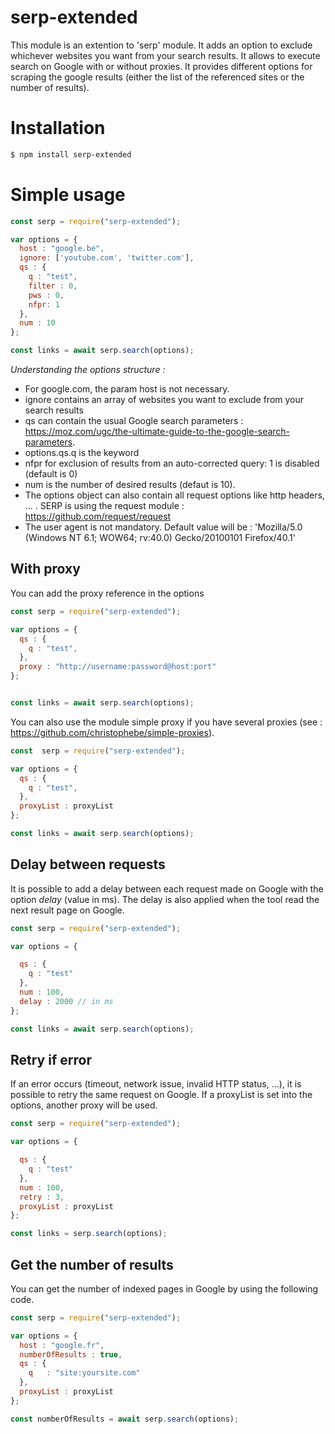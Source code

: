 # serp-extended
This module is an extention to 'serp' module.
It adds an option to exclude whichever websites you want from your search results.
It allows to execute search on Google with or without proxies.
It provides different options for scraping the google results (either the list of the referenced sites or the number of results).


# Installation

``` bash
$ npm install serp-extended
```


# Simple usage

``` javascript
const serp = require("serp-extended");

var options = {
  host : "google.be",
  ignore: ['youtube.com', 'twitter.com'],
  qs : {
    q : "test",
    filter : 0,
    pws : 0,
    nfpr: 1
  },
  num : 10
};

const links = await serp.search(options);
```

*Understanding the options structure :*
- For google.com, the param host is not necessary.
- ignore contains an array of websites you want to exclude from your search results
- qs can contain the usual Google search parameters : https://moz.com/ugc/the-ultimate-guide-to-the-google-search-parameters.
- options.qs.q is the keyword
- nfpr for exclusion of results from an auto-corrected query: 1 is disabled (default is 0)
- num is the number of desired results (defaut is 10).
- The options object can also contain all request options like http headers, ... . SERP is using the request module :  https://github.com/request/request
- The user agent is not mandatory. Default value will be : 'Mozilla/5.0 (Windows NT 6.1; WOW64; rv:40.0) Gecko/20100101 Firefox/40.1'


## With proxy

You can add the proxy reference in the options

``` javascript
const serp = require("serp-extended");

var options = {
  qs : {
    q : "test",
  },
  proxy : "http://username:password@host:port"  
};


const links = await serp.search(options);
```

You can also use the module simple proxy if you have several proxies (see : https://github.com/christophebe/simple-proxies).

``` javascript
const  serp = require("serp-extended");

var options = {
  qs : {
    q : "test",
  },
  proxyList : proxyList
};

const links = await serp.search(options);
```

## Delay between requests

It is possible to add a delay between each request made on Google with the option *delay* (value in ms).
The delay is also applied when the tool read the next result page on Google.


``` javascript
const serp = require("serp-extended");

var options = {

  qs : {
    q : "test"
  },
  num : 100,
  delay : 2000 // in ms
};

const links = await serp.search(options);
```

## Retry if error

If an error occurs (timeout, network issue, invalid HTTP status, ...), it is possible to retry the same request on Google. If a proxyList is set into the options, another proxy will be used.

``` javascript
const serp = require("serp-extended");

var options = {

  qs : {
    q : "test"
  },
  num : 100,
  retry : 3,
  proxyList : proxyList
};

const links = serp.search(options);
```

## Get the number of results

You can get the number of indexed pages in Google by using the following code.


``` javascript
const serp = require("serp-extended");

var options = {
  host : "google.fr",
  numberOfResults : true,
  qs : {
    q   : "site:yoursite.com"
  },
  proxyList : proxyList
};

const numberOfResults = await serp.search(options);
```
